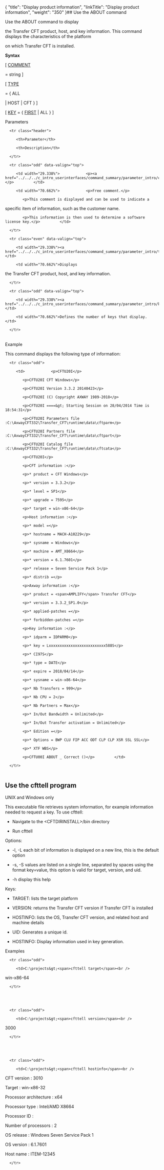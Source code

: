 {
    "title": "Display product information",
    "linkTitle": "Display product information",
    "weight": "350"
}## Use the ABOUT command

Use the ABOUT command to display
the Transfer CFT product, host, and key information. This command displays the characteristics of the platform
on which Transfer CFT is installed.

**Syntax**

\[ [COMMENT](../../../c_intro_userinterfaces/command_summary/parameter_intro/comment)
= string \]

\[ [TYPE](../../../c_intro_userinterfaces/command_summary/parameter_intro/type)
= { ALL
| HOST | CFT } \]

\[ [KEY](../../../c_intro_userinterfaces/command_summary/parameter_intro/key) = { <u>FIRST</u> | ALL } \]

Parameters

<table data-cellspacing="0">
   <thead>
      <tr class="header">
         <th>Parameter</th>
         <th>Description</th>
      </tr>
   </thead>
   <tbody>
      <tr class="odd" data-valign="top">
         <td width="29.338%">            <p><a href="../../../c_intro_userinterfaces/command_summary/parameter_intro/comment">COMMENT</a></p>         </td>
         <td width="70.662%">            <p>Free comment.</p>
            <p>This comment is displayed and can be used to indicate a
specific item of information, such as the customer name.</p>
            <p>This information is then used to determine a software license key.</p>         </td>
      </tr>
      <tr class="even" data-valign="top">
         <td width="29.338%"><a href="../../../c_intro_userinterfaces/command_summary/parameter_intro/type">TYPE</a>         </td>
         <td width="70.662%">Displays
the Transfer CFT product, host, and key information.         </td>
      </tr>
      <tr class="odd" data-valign="top">
         <td width="29.338%"><a href="../../../c_intro_userinterfaces/command_summary/parameter_intro/key">KEY</a>         </td>
         <td width="70.662%">Defines the number of keys that display.         </td>
      </tr>
   </tbody>
</table>

Example

This command displays the following type of information:

<table data-cellspacing="0">
   <tbody>
      <tr class="odd">
         <td>            <p>CFTU20I</p>
            <p>CFTU20I CFT Windows</p>
            <p>CFTU20I Version 3.3.2 20140423</p>
            <p>CFTU20I (C) Copyright AXWAY 1989-2018</p>
            <p>CFTU20I ====&gt; Starting Session on 28/04/2014 Time is 18:54:31</p>
            <p>CFTU20I Parameters file :C:\AxwayCFT332\Transfer_CFT\runtime\data\cftparm</p>
            <p>CFTU20I Partners file :C:\AxwayCFT332\Transfer_CFT\runtime\data\cftpart</p>
            <p>CFTU20I Catalog file :C:\AxwayCFT332\Transfer_CFT\runtime\data\cftcata</p>
            <p>CFTU20I</p>
            <p>CFT information :</p>
            <p>* product = CFT Windows</p>
            <p>* version = 3.3.2</p>
            <p>* level = SP1</p>
            <p>* upgrade = 7595</p>
            <p>* target = win-x86-64</p>
            <p>Host information :</p>
            <p>* model =</p>
            <p>* hostname = MACH-A10229</p>
            <p>* sysname = Windows</p>
            <p>* machine = AMT_X8664</p>
            <p>* version = 6.1.7601</p>
            <p>* release = Seven Service Pack 1</p>
            <p>* distrib =</p>
            <p>Axway information :</p>
            <p>* product = <span>AMPLIFY</span> Transfer CFT</p>
            <p>* version = 3.3.2_SP1.0</p>
            <p>* applied-patches =</p>
            <p>* forbidden-patches =</p>
            <p>Key information :</p>
            <p>* idparm = IDPARM0</p>
            <p>* key = Lxxxxxxxxxxxxxxxxxxxxxxxxxx588S</p>
            <p>* CI97S</p>
            <p>* type = DATE</p>
            <p>* expire = 2018/04/14</p>
            <p>* sysname = win-x86-64</p>
            <p>* Nb Transfers = 999</p>
            <p>* Nb CPU = 2</p>
            <p>* Nb Partners = Max</p>
            <p>* In/Out Bandwidth = Unlimited</p>
            <p>* In/Out Transfer activation = Unlimited</p>
            <p>* Edition =</p>
            <p>* Options = BWP CLU FIP ACC ODT CLP CLP XSR SSL SSL</p>
            <p>* XTF WBS</p>
            <p>CFTU00I ABOUT _ Correct ()</p>         </td>
      </tr>
   </tbody>
</table>

## <span id="CFTTELL"></span>Use the cfttell program

UNIX and Windows only

This executable file retrieves system information, for example information needed to request a key. To use cfttell:

-   Navigate to the &lt;CFTDIRINSTALL>/bin directory
-   Run cfttell

Options:

-   -l, -L each bit of information is displayed on a new line, this is the default option
-   -s, -S values are listed on a single line, separated by spaces using the format key=value, this option is valid for target, version, and uid.
-   -h display this help

Keys:

-   TARGET: lists the target platform
-   VERSION: returns the Transfer CFT version if Transfer CFT is installed
-   HOSTINFO: lists the OS, Transfer CFT version, and related host and machine details
-   UID: Generates a unique id.
-   HOSTINFO: Display information used in key generation.

Examples

<table data-cellspacing="0">
   <tbody>
      <tr class="odd">
         <td>C:\projects&gt;<span>cfttell target</span><br />
win-x86-64         </td>
      </tr>
   </tbody>
</table>

 

<table data-cellspacing="0">
   <tbody>
      <tr class="odd">
         <td>C:\projects&gt;<span>cfttell version</span><br />
3000         </td>
      </tr>
   </tbody>
</table>

 

<table data-cellspacing="0">
   <tbody>
      <tr class="odd">
         <td>C:\projects&gt;<span>cfttell hostinfo</span><br />
CFT version : 3010<br />
Target : win-x86-32<br />
Processor architecture : x64<br />
Processor type : Intel/AMD X8664<br />
Processor ID :<br />
Number of processors : 2<br />
OS release : Windows Seven Service Pack 1<br />
OS version : 6.1.7601<br />
Host name : ITEM-12345         </td>
      </tr>
   </tbody>
</table>
